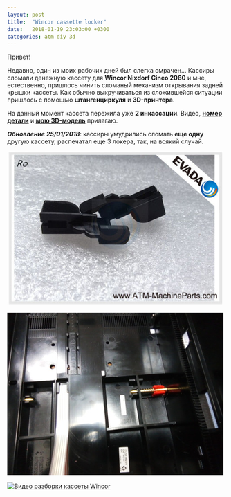 ```yaml
---
layout: post
title:  "Wincor cassette locker"
date:   2018-01-19 23:03:00 +0300
categories: atm diy 3d 
---
```

Привет!

Недавно, один из моих рабочих дней был слегка омрачен... Кассиры сломали денежную кассету для **Wincor Nixdorf Cineo 2060** и мне, естественно, пришлось чинить сломаный механизм открывания задней крышки кассеты. Как обычно выкручиваться из сложившейся ситуации пришлось с помощью **штангенциркуля** и **3D-принтера**. 

На данный момент кассета пережила уже **2 инкассации**. Видео, [**номер детали**](http://www.atm-machineparts.com/sale-2827391-atm-machine-parts-wincor-cassette-locker-1790253503.html) и [**мою 3D-модель**](https://www.thingiverse.com/thing:2762815) прилагаю.

***Обновление 25/01/2018***: кассиры умудрились сломать **еще одну** другую кассету, распечатал еще 3 локера, так, на всякий случай.
 

![Фото из инета](/images/tumblr_inline_p2tjnpRkif1td8cty_500.jpg)

![Локер в кассете](/images/tumblr_inline_p2tjkuO43P1td8cty_500.jpg)

[![Видео разборки кассеты Wincor](https://img.youtube.com/vi/gt0qUDOExCE/0.jpg)](https://www.youtube.com/watch?v=gt0qUDOExCE)
